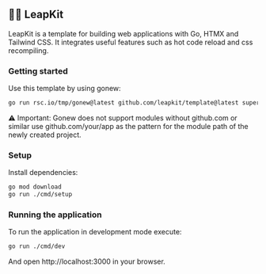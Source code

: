 ## 🎒🚀 LeapKit

LeapKit is a template for building web applications with Go, HTMX and Tailwind CSS. It integrates useful features such as hot code reload and css recompiling.

### Getting started

Use this template by using gonew:

```sh
go run rsc.io/tmp/gonew@latest github.com/leapkit/template@latest superapp
```

⚠️ Important: Gonew does not support modules without github.com or similar use github.com/your/app as the pattern for the module path of the newly created project.

### Setup

Install dependencies:

```sh
go mod download
go run ./cmd/setup
```

### Running the application

To run the application in development mode execute:

```sh
go run ./cmd/dev
```

And open http://localhost:3000 in your browser.
